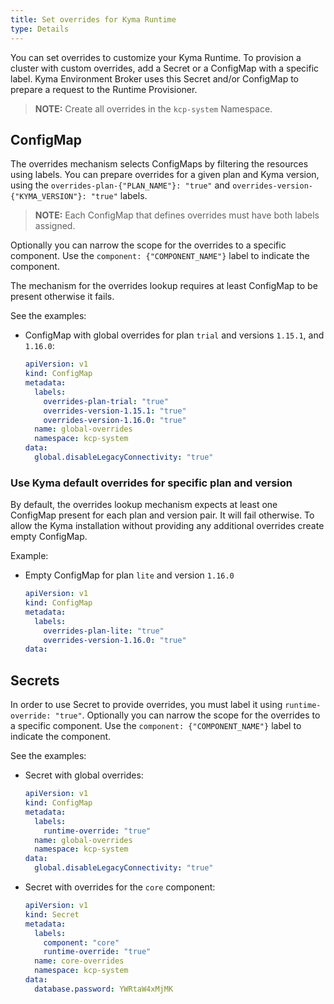 ```yaml
---
title: Set overrides for Kyma Runtime
type: Details
---
```


You can set overrides to customize your Kyma Runtime. To provision a cluster with custom overrides, add a Secret or a ConfigMap with a specific label. Kyma Environment Broker uses this Secret and/or ConfigMap to prepare a request to the Runtime Provisioner.

> **NOTE:** Create all overrides in the `kcp-system` Namespace.

## ConfigMap

The overrides mechanism selects ConfigMaps by filtering the resources using labels. You can prepare overrides for a given plan and Kyma version, using the `overrides-plan-{"PLAN_NAME"}: "true"` and `overrides-version-{"KYMA_VERSION"}: "true"` labels.

> **NOTE:** Each ConfigMap that defines overrides must have both labels assigned.

Optionally you can narrow the scope for the overrides to a specific component. Use the `component: {"COMPONENT_NAME"}` label to indicate the component. 

The mechanism for the overrides lookup requires at least ConfigMap to be present otherwise it fails.

See the examples:

- ConfigMap with global overrides for plan `trial` and versions `1.15.1`, and `1.16.0`:

    ```yaml
    apiVersion: v1
    kind: ConfigMap
    metadata:
      labels:
        overrides-plan-trial: "true"
        overrides-version-1.15.1: "true"
        overrides-version-1.16.0: "true"
      name: global-overrides
      namespace: kcp-system
    data:
      global.disableLegacyConnectivity: "true"
    ```  

### Use Kyma default overrides for specific plan and version

By default, the overrides lookup mechanism expects at least one ConfigMap present for each plan and version pair. It will fail otherwise. To allow the Kyma installation without providing any additional overrides create empty ConfigMap.

Example:

- Empty ConfigMap for plan `lite` and version `1.16.0`

    ```yaml
    apiVersion: v1
    kind: ConfigMap
    metadata:
      labels:
        overrides-plan-lite: "true"
        overrides-version-1.16.0: "true"
    data:
    ```

## Secrets

In order to use Secret to provide overrides, you must label it using `runtime-override: "true"`. Optionally you can narrow the scope for the overrides to a specific component. Use the `component: {"COMPONENT_NAME"}` label to indicate the component. 

See the examples:

- Secret with global overrides:

    ```yaml
    apiVersion: v1
    kind: ConfigMap
    metadata:
      labels:
        runtime-override: "true"
      name: global-overrides
      namespace: kcp-system
    data:
      global.disableLegacyConnectivity: "true"
    ```  

- Secret with overrides for the `core` component:

    ```yaml
    apiVersion: v1
    kind: Secret
    metadata:
      labels:
        component: "core"
        runtime-override: "true"
      name: core-overrides
      namespace: kcp-system
    data:
      database.password: YWRtaW4xMjMK
    ```  

